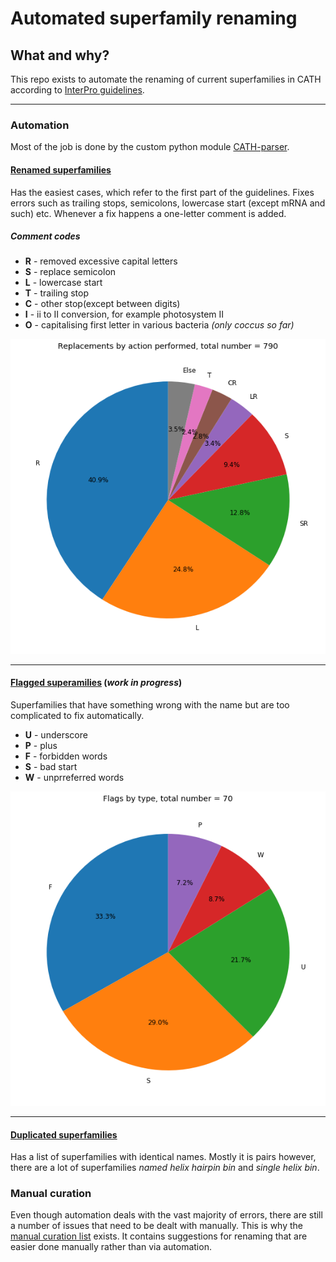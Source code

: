 # Automated superfamily renaming
## What and why?
This repo exists to automate the renaming of current superfamilies in CATH according to [InterPro guidelines](./InterPro_guidelines.md).
***

### Automation

Most of the job is done by the custom python module [CATH-parser](CATH_parser.py).

#### [Renamed superfamilies](./results/renamed_superfamilies.tsv)
Has the easiest cases, which refer to the first part of the guidelines. Fixes errors such as trailing stops, semicolons, lowercase start (except mRNA and such) etc. Whenever a fix happens a one-letter comment is added.

##### Comment codes

* **R** - removed excessive capital letters
* **S** - replace semicolon
* **L** - lowercase start
* **T** - trailing stop
* **C** - other stop(except between digits)
* **I** - ii to II conversion, for example photosystem II
* **O** - capitalising first letter in various bacteria *(only coccus so far)*

![replace](./plots/replacement.png)
 ***
#### [Flagged superamilies]('./results/flagged,tsv') (*work in progress*)
Superfamilies that have something wrong with the name but are too complicated to fix automatically.
* **U** - underscore
* **P** - plus
* **F** - forbidden words
* **S** - bad start
* **W** - unprreferred words

![flag](./plots/flags.png)
***
#### [Duplicated superfamilies](./results/duplicates.tsv)
Has a list of superfamilies with identical names. Mostly it is pairs however, there are a lot of superfamilies *named helix hairpin bin* and *single helix bin*.

### Manual curation

Even though automation deals with the vast majority of errors, there are still a number of issues that need to be dealt with manually. This is why the [manual curation list](./manual_curation_flags.tsv) exists. It contains suggestions for renaming that are easier done manually rather than via automation.
